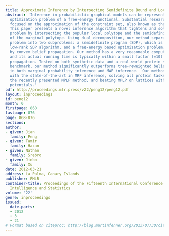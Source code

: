 ```yaml
---
title: Approximate Inference by Intersecting Semidefinite Bound and Local Polytope
abstract: 'Inference in probabilistic graphical models can be represented as a constrained
  optimization problem of a free-energy functional. Substantial research has been
  focused on the approximation of the constraint set, also known as the marginal polytope.
  This paper presents a novel inference algorithm that tightens and solves the optimization
  problem by intersecting the popular local polytope and the semidefinite outer bound
  of the marginal polytope. Using dual decomposition, our method separates the optimization
  problem into two subproblems: a semidefinite program (SDP), which is solved by a
  low-rank SDP algorithm, and a free-energy based optimization problem, which is solved
  by convex belief propagation. Our method has a very reasonable computational complexity
  and its actual running time is typically within a small factor (=10) of convex belief
  propagation. Tested on both synthetic data and a real-world protein side-chain packing
  benchmark, our method significantly outperforms tree-reweighted belief propagation
  in both marginal probability inference and MAP inference.  Our method is competitive
  with the state-of-the-art in MRF inference, solving all protein tasks solved by
  the recently presented MPLP method, and beating MPLP on lattices with strong edge
  potentials.'
pdf: http://proceedings.mlr.press/v22/peng12/peng12.pdf
layout: inproceedings
id: peng12
month: 0
firstpage: 868
lastpage: 876
page: 868-876
sections: 
author:
- given: Jian
  family: Peng
- given: Tamir
  family: Hazan
- given: Nathan
  family: Srebro
- given: Jinbo
  family: Xu
date: 2012-03-21
address: La Palma, Canary Islands
publisher: PMLR
container-title: Proceedings of the Fifteenth International Conference on Artificial
  Intelligence and Statistics
volume: '22'
genre: inproceedings
issued:
  date-parts:
  - 2012
  - 3
  - 21
# Format based on citeproc: http://blog.martinfenner.org/2013/07/30/citeproc-yaml-for-bibliographies/
---
```

